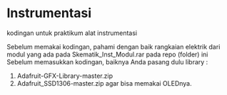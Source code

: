 # Instrumentasi
kodingan untuk praktikum alat instrumentasi 

Sebelum memakai kodingan, pahami dengan baik rangkaian elektrik dari modul yang ada pada Skematik_Inst_Modul.rar pada repo (folder) ini
Sebelum memasukkan kodingan, baiknya Anda pasang dulu library :
  1. Adafruit-GFX-Library-master.zip
  2. Adafruit_SSD1306-master.zip
agar bisa memakai OLEDnya. 
